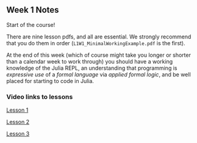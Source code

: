 ## Week 1 Notes

Start of the course!

There are nine lesson pdfs, and all are essential. We strongly recommend that you do them in order (`L1W1_MinimalWorkingExample.pdf` is the first).

At the end of this week (which of course might take you longer or shorter than a calendar week to work through) you should have a working knowledge of the Julia REPL, an understanding that programming is *expressive use* of a *formal language* via *applied formal logic*, and be well placed for starting to code in Julia.

### Video links to lessons
[Lesson 1](https://www.youtube.com/watch?v=L0TDqQCHigg&list=PLP8iPy9hna6Qpx0MgGyElJ5qFlaIXYf1R&index=2)

[Lesson 2](https://www.youtube.com/watch?v=60pReAo0kL0&list=PLP8iPy9hna6Qpx0MgGyElJ5qFlaIXYf1R&index=3)

[Lesson 3](https://www.youtube.com/watch?v=fSxJ0rdrpeY&list=PLP8iPy9hna6Qpx0MgGyElJ5qFlaIXYf1R&index=4)

